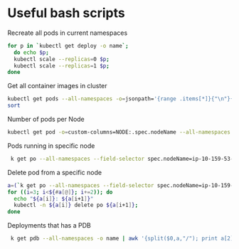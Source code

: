 # Useful bash scripts

Recreate all pods in current namespaces

```bash
for p in `kubectl get deploy -o name`;
  do echo $p; 
  kubectl scale --replicas=0 $p; 
  kubectl scale --replicas=1 $p;
done
```

Get all container images in cluster

```bash
kubectl get pods --all-namespaces -o=jsonpath='{range .items[*]}{"\n"}{.metadata.name}{":\t"}{range .spec.containers[*]}{.image}{", "}{end}{end}' |\
sort
```

Number of pods per Node

```bash
kubectl get pod -o=custom-columns=NODE:.spec.nodeName --all-namespaces | sed -n '1!p' | sort -n | uniq -c
```

Pods running in specific node

```bash
 k get po --all-namespaces --field-selector spec.nodeName=ip-10-159-53-189.eu-west-1.compute.internal
```

Delete pod from a specific node

```bash
a=(`k get po --all-namespaces --field-selector spec.nodeName=ip-10-159-53-189.eu-west-1.compute.internal -o=custom-columns=NAMESPACE:metadata.namespace,NAME:metadata.name`)
for ((i=3; i<${#a[@]}; i+=2)); do
  echo "${a[i]}: ${a[i+1]}"
  kubectl -n ${a[i]} delete po ${a[i+1]};
done
```

Deployments that has a PDB

```bash
 k get pdb --all-namespaces -o name | awk '{split($0,a,"/"); print a[2]}' | xargs -I {} kubectl -n istio-system get po {} -o wide
```

